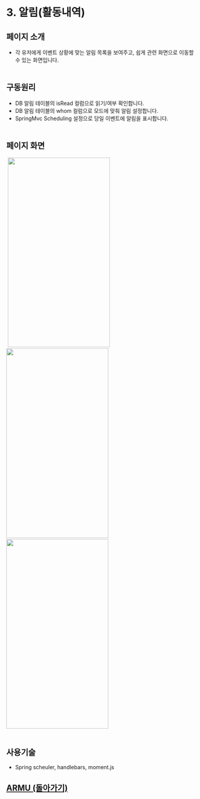 # 3. 알림(활동내역)

## 페이지 소개
* 각 유저에게 이벤트 상황에 맞는 알림 목록을 보여주고, 쉽게 관련 화면으로 이동할 수 있는 화면입니다.
<br><br>

## 구동원리 
* DB 알림 테이블의 isRead 컬럼으로 읽기/여부 확인합니다.
* DB 알림 테이블의 whom 컬럼으로 모드에 맞춰 알림 설정합니다.
* SpringMvc Scheduling 설정으로 당일 이벤트에 알림을 표시합니다.
<br><br>

## 페이지 화면<br>
&nbsp;<img src="/README%20Image/page3-1.PNG" width="270" height="500">&emsp;
<img src="/README%20Image/page3-2.PNG" width="270" height="500">&emsp;
<img src="/README%20Image/page3-3.PNG" width="270" height="500"><br><br>

## 사용기술
* Spring scheuler, handlebars, moment.js

## [ARMU (돌아가기)](https://github.com/k0102575/ARMU)<br>
